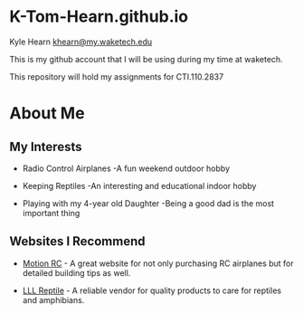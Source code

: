 # K-Tom-Hearn.github.io
Kyle Hearn khearn@my.waketech.edu

This is my github account that I will be using during my time at waketech.

This repository will hold my assignments for CTI.110.2837

# About Me
## My Interests

* Radio Control Airplanes
-A fun weekend outdoor hobby

* Keeping Reptiles
-An interesting and educational indoor hobby

* Playing with my 4-year old Daughter
-Being a good dad is the most important thing 

## Websites I Recommend

- [Motion RC](https://www.motionrc.com) - A great website for not only 
purchasing RC airplanes but for detailed building tips as well.

- [LLL Reptile](https://www.lllreptile.com) - A reliable vendor for quality 
products to care for reptiles and amphibians.